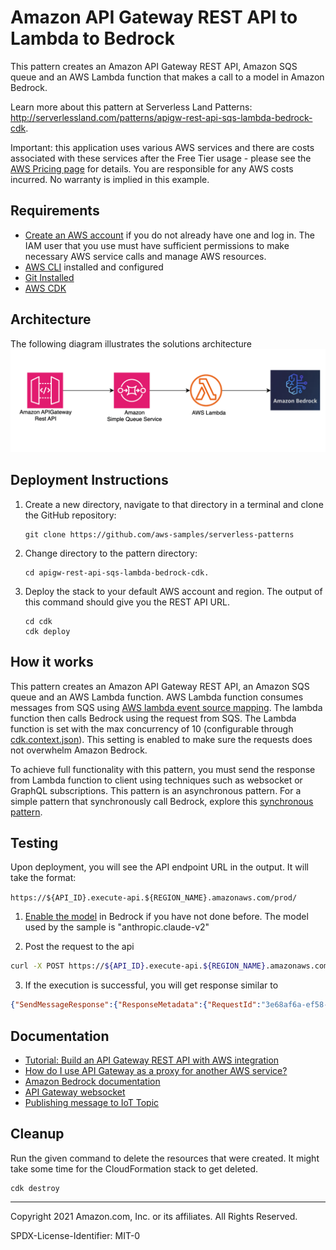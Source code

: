 # Amazon API Gateway REST API to Lambda to Bedrock

This pattern creates an Amazon API Gateway REST API, Amazon SQS queue and an AWS Lambda function that makes a call to a model in Amazon Bedrock.

Learn more about this pattern at Serverless Land Patterns: http://serverlessland.com/patterns/apigw-rest-api-sqs-lambda-bedrock-cdk.

Important: this application uses various AWS services and there are costs associated with these services after the Free Tier usage - please see the [AWS Pricing page](https://aws.amazon.com/pricing/) for details. You are responsible for any AWS costs incurred. No warranty is implied in this example. 

## Requirements

* [Create an AWS account](https://portal.aws.amazon.com/gp/aws/developer/registration/index.html) if you do not already have one and log in. The IAM user that you use must have sufficient permissions to make necessary AWS service calls and manage AWS resources.
* [AWS CLI](https://docs.aws.amazon.com/cli/latest/userguide/install-cliv2.html) installed and configured
* [Git Installed](https://git-scm.com/book/en/v2/Getting-Started-Installing-Git)
* [AWS CDK](https://docs.aws.amazon.com/cdk/v2/guide/getting_started.html)

## Architecture
The following diagram illustrates the solutions architecture
![Architecture Diagram](img/api-sqs-lambda-bedrock.png)
## Deployment Instructions

1. Create a new directory, navigate to that directory in a terminal and clone the GitHub repository:
    ``` 
    git clone https://github.com/aws-samples/serverless-patterns
    ```
1. Change directory to the pattern directory:
    ```
    cd apigw-rest-api-sqs-lambda-bedrock-cdk.
    ```

1. Deploy the stack to your default AWS account and region. The output of this command should give you the REST API URL.
    ```
	cd cdk
    cdk deploy
    ```

## How it works

This pattern creates an Amazon API Gateway REST API, an Amazon SQS queue and an AWS Lambda function. AWS Lambda function consumes messages from SQS using [AWS lambda event source mapping](https://docs.aws.amazon.com/lambda/latest/dg/with-sqs.html). The lambda function then calls Bedrock using the request from SQS. The Lambda function is set with the max concurrency of 10 (configurable through [cdk.context.json](./cdk/cdk.context.json)). This setting is enabled to make sure the requests does not overwhelm Amazon Bedrock.

To achieve full functionality with this pattern, you must send the response from Lambda function to client using techniques such as websocket or GraphQL subscriptions. This pattern is an asynchronous pattern. For a simple pattern that synchronously call Bedrock, explore this [synchronous pattern](../apigw-lambda-bedrock-cdk-python). 

## Testing

Upon deployment, you will see the API endpoint URL in the output. It will take the format:

`https://${API_ID}.execute-api.${REGION_NAME}.amazonaws.com/prod/`


1. [Enable the model](https://docs.aws.amazon.com/bedrock/latest/userguide/model-access.html#manage-model-access) in Bedrock if you have not done before. The model used by the sample is "anthropic.claude-v2"

2. Post the request to the api
```bash
curl -X POST https://${API_ID}.execute-api.${REGION_NAME}.amazonaws.com/prod/invokeModel -d "{\"prompt\":\"Why do LLMs hallucinate?.\"}" -H "Content-Type: application/json"
```

3. If the execution is successful, you will get response similar to
```json
{"SendMessageResponse":{"ResponseMetadata":{"RequestId":"3e68af6a-ef58-5e30-9f8b-f2f505e81d87"},"SendMessageResult":{"MD5OfMessageAttributes":null,"MD5OfMessageBody":"a6a30ffa140e3e258baad55e6ccbb7cb","MD5OfMessageSystemAttributes":null,"MessageId":"5c8fd071-8633-4c8e-bc89-d7689c6692e8","SequenceNumber":null}}}
```

 
## Documentation
- [Tutorial: Build an API Gateway REST API with AWS integration](https://docs.aws.amazon.com/apigateway/latest/developerguide/getting-started-aws-proxy.html)
- [How do I use API Gateway as a proxy for another AWS service?](https://aws.amazon.com/premiumsupport/knowledge-center/api-gateway-proxy-integrate-service/)
- [Amazon Bedrock documentation](https://aws.amazon.com/bedrock)
- [API Gateway websocket](https://docs.aws.amazon.com/apigateway/latest/developerguide/apigateway-websocket-api.html)
- [Publishing message to IoT Topic](https://serverlessland.com/patterns/apigw-lambda-iot-cdk)




## Cleanup
 
Run the given command to delete the resources that were created. It might take some time for the CloudFormation stack to get deleted.
```
cdk destroy
```

----
Copyright 2021 Amazon.com, Inc. or its affiliates. All Rights Reserved.

SPDX-License-Identifier: MIT-0
